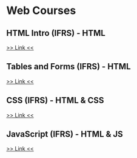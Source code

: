 # Web Courses

## HTML Intro (IFRS) - HTML

[>> Link <<](/1-html-intro-ifrs)

## Tables and Forms (IFRS) - HTML

[>> Link <<](/2-tables-and-forms-ifrs/)

## CSS (IFRS) - HTML & CSS

[>> Link <<](/3-css-ifrs/)

## JavaScript (IFRS) - HTML & JS

[>> Link <<](/4-javascript-ifrs/)
